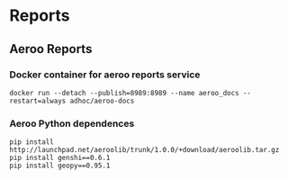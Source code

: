 # Reports

## Aeroo Reports

### Docker container for aeroo reports service

```
docker run --detach --publish=8989:8989 --name aeroo_docs --restart=always adhoc/aeroo-docs
```

### Aeroo Python dependences

```
pip install http://launchpad.net/aeroolib/trunk/1.0.0/+download/aeroolib.tar.gz
pip install genshi==0.6.1
pip install geopy==0.95.1
```
